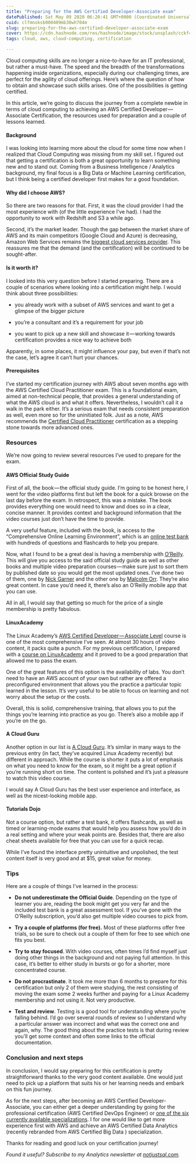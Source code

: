 ```yaml
---
title: "Preparing for the AWS Certified Developer-Associate exam"
datePublished: Sat May 09 2020 06:20:41 GMT+0000 (Coordinated Universal Time)
cuid: clfmnoksb000409mb30wh704m
slug: preparing-for-the-aws-certified-developer-associate-exam
cover: https://cdn.hashnode.com/res/hashnode/image/stock/unsplash/cckf4TsHAuw/upload/88c04750a5a605ff95d7ecb3c623d63d.jpeg
tags: cloud, aws, cloud-computing, certification

---
```


Cloud computing skills are no longer a nice-to-have for an IT professional, but rather a must-have. The speed and the breadth of the transformations happening inside organizations, especially during our challenging times, are perfect for the agility of cloud offerings. Here’s where the question of how to obtain and showcase such skills arises. One of the possibilities is getting certified.

In this article, we’re going to discuss the journey from a complete newbie in terms of cloud computing to achieving an AWS Certified Developer — Associate Certification, the resources used for preparation and a couple of lessons learned.

#### Background

I was looking into learning more about the cloud for some time now when I realized that Cloud Computing was missing from my skill set. I figured out that getting a certification is both a great opportunity to learn something new and to stand out. Coming from a Business Intelligence / Analytics background, my final focus is a Big Data or Machine Learning certification, but I think being a certified developer first makes for a good foundation.

#### Why did I choose AWS?

So there are two reasons for that. First, it was the cloud provider I had the most experience with (of the little experience I’ve had). I had the opportunity to work with Redshift and S3 a while ago.

Second, it’s the market leader. Though the gap between the market share of AWS and its main competitors (Google Cloud and Azure) is decreasing, Amazon Web Services remains the [biggest cloud services provider](https://www.parkmycloud.com/blog/aws-vs-azure-vs-google-cloud-market-share/). This reassures me that the demand (and the certification) will be continued to be sought-after.

#### Is it worth it?

I looked into this very question before I started preparing. There are a couple of scenarios where looking into a certification might help. I would think about three possibilities:

* you already work with a subset of AWS services and want to get a glimpse of the bigger picture
    
* you’re a consultant and it’s a requirement for your job
    
* you want to pick up a new skill and showcase it — working towards certification provides a nice way to achieve both
    

Apparently, in some places, it might influence your pay, but even if that’s not the case, let’s agree it can’t hurt your chances.

#### Prerequisites

I’ve started my certification journey with AWS about seven months ago with the AWS Certified Cloud Practitioner exam. This is a foundational exam, aimed at non-technical people, that provides a general understanding of what the AWS cloud is and what it offers. Nevertheless, I wouldn’t call it a walk in the park either. It’s a serious exam that needs consistent preparation as well, even more so for the uninitiated folk. Just as a note, AWS recommends the [Certified Cloud Practitioner](https://aws.amazon.com/certification/certified-cloud-practitioner/) certification as a stepping stone towards more advanced ones.

### Resources

We’re now going to review several resources I’ve used to prepare for the exam.

#### **AWS Official Study Guide**

First of all, the book — the official study guide. I’m going to be honest here, I went for the video platforms first but left the book for a quick browse on the last day before the exam. In retrospect, this was a mistake. The book provides everything one would need to know and does so in a clear, concise manner. It provides context and background information that the video courses just don’t have the time to provide.

A very useful feature, included with the book, is access to the “Comprehensive Online Learning Environment”, which is an [online test bank](https://www.wiley.com/WileyCDA/Section/id-827755.html) with hundreds of questions and flashcards to help you prepare.

Now, what I found to be a great deal is having a membership with [O’Reilly](http://learning.oreilly.com). This will give you access to the said official study guide as well as other books and multiple video preparation courses — make sure just to sort them by published date so you would get the most updated ones. I’ve done two of them, one by [Nick Garner](https://www.oreilly.com/library/view/aws-certified-developer/9780134855158/) and the other one by [Malcolm Orr](https://learning.oreilly.com/videos/aws-certified-developer/9781789616118). They’re also great content. In case you’d need it, there’s also an O’Reilly mobile app that you can use.

All in all, I would say that getting so much for the price of a single membership is pretty fabulous.

#### LinuxAcademy

The Linux Academy’s [AWS Certified Developer — Associate Level](http://AWS%20Certified%20Developer%20-%20Associate%20Level) course is one of the most comprehensive I’ve seen. At almost 30 hours of video content, it packs quite a punch. For my previous certification, I prepared with a [course on LinuxAcademy](https://linuxacademy.com/cp/modules/view/id/376) and it proved to be a good preparation that allowed me to pass the exam.

One of the great features of this option is the availability of labs. You don’t need to have an AWS account of your own but rather are offered a preconfigured environment that allows you the practice a particular topic learned in the lesson. It’s very useful to be able to focus on learning and not worry about the setup or the costs.

Overall, this is solid, comprehensive training, that allows you to put the things you’re learning into practice as you go. There’s also a mobile app if you’re on the go.

#### A Cloud Guru

Another option in our list is [A Cloud Guru](https://acloud.guru/). It’s similar in many ways to the previous entry (in fact, they’ve acquired Linux Academy recently) but different in approach. While the course is shorter it puts a lot of emphasis on what you need to know for the exam, so it might be a great option if you’re running short on time. The content is polished and it’s just a pleasure to watch this video course.

I would say A Cloud Guru has the best user experience and interface, as well as the nicest-looking mobile app.

#### Tutorials Dojo

Not a course option, but rather a test bank, it offers flashcards, as well as timed or learning-mode exams that would help you assess how you’d do in a real setting and where your weak points are. Besides that, there are also cheat sheets available for free that you can use for a quick recap.

While I’ve found the interface pretty unintuitive and unpolished, the test content itself is very good and at $15, great value for money.

### Tips

Here are a couple of things I’ve learned in the process:

* **Do not underestimate the Official Guide**. Depending on the type of learner you are, reading the book might get you very far and the included test bank is a great assessment tool. If you’ve gone with the O’Reilly subscription, you’d also get multiple video courses to pick from.
    
* **Try a couple of platforms (for free).** Most of these platforms offer free trials, so be sure to check out a couple of them for free to see which one fits you best.
    
* **Try to stay focused**. With video courses, often times I’d find myself just doing other things in the background and not paying full attention. In this case, it’s better to either study in bursts or go for a shorter, more concentrated course.
    
* **Do not procrastinate**. It took me more than 6 months to prepare for this certification but only 2 of them were studying, the rest consisting of moving the exam some 2 weeks further and paying for a Linux Academy membership and not using it. Not very productive.
    
* **Test and review**. Testing is a good tool for understanding where you’re falling behind. I’d go over several rounds of review so I understand why a particular answer was incorrect and what was the correct one and again, why. The good thing about the practice tests is that during review you’ll get some context and often some links to the official documentation.
    

### Conclusion and next steps

In conclusion, I would say preparing for this certification is pretty straightforward thanks to the very good content available. One would just need to pick up a platform that suits his or her learning needs and embark on this fun journey.

As for the next steps, after becoming an AWS Certified Developer-Associate, you can either get a deeper understanding by going for the professional certification (AWS Certified DevOps Engineer) or [one of the six currently available specializations](https://aws.amazon.com/certification/). I for one would like to get more experience first with AWS and achieve an AWS Certified Data Analytics (recently rebranded from AWS Certified Big Data ) specialization.

Thanks for reading and good luck on your certification journey!

*Found it useful? Subscribe to my Analytics newsletter at* [*notjustsql.com*](https://www.notjustsql.com)*.*